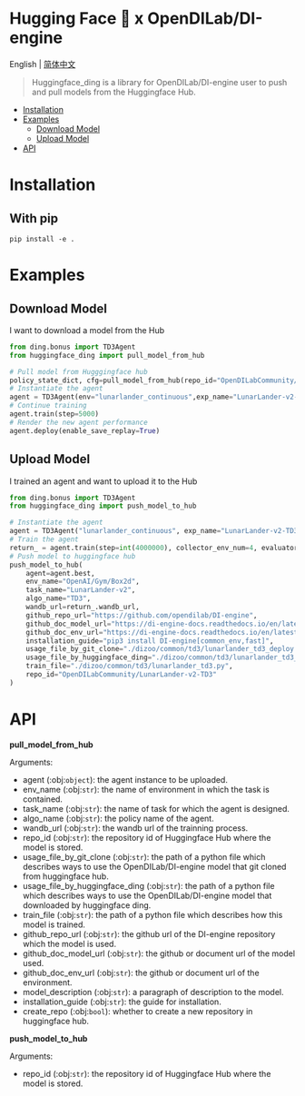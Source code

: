 # Hugging Face 🤗 x OpenDILab/DI-engine

English | [简体中文](./README.cn.md)

> Huggingface_ding is a library for OpenDILab/DI-engine user to push and pull models from the Huggingface Hub.

<!-- toc -->

- [Installation](#Installation)
- [Examples](#examples)
  - [Download Model](#download-model)
  - [Upload Model](#upload-model)
- [API](#api)

# Installation
## With pip
```
pip install -e .
```

# Examples
## Download Model

I want to download a model from the Hub
```python
from ding.bonus import TD3Agent
from huggingface_ding import pull_model_from_hub

# Pull model from Hugggingface hub
policy_state_dict, cfg=pull_model_from_hub(repo_id="OpenDILabCommunity/LunarLander-v2-TD3")
# Instantiate the agent
agent = TD3Agent(env="lunarlander_continuous",exp_name="LunarLander-v2-TD3", cfg=cfg.exp_config, policy_state_dict=policy_state_dict)
# Continue training
agent.train(step=5000)
# Render the new agent performance
agent.deploy(enable_save_replay=True)

```

## Upload Model

I trained an agent and want to upload it to the Hub
```python
from ding.bonus import TD3Agent
from huggingface_ding import push_model_to_hub

# Instantiate the agent
agent = TD3Agent("lunarlander_continuous", exp_name="LunarLander-v2-TD3")
# Train the agent
return_ = agent.train(step=int(4000000), collector_env_num=4, evaluator_env_num=4)
# Push model to huggingface hub
push_model_to_hub(
    agent=agent.best,
    env_name="OpenAI/Gym/Box2d",
    task_name="LunarLander-v2",
    algo_name="TD3",
    wandb_url=return_.wandb_url,
    github_repo_url="https://github.com/opendilab/DI-engine",
    github_doc_model_url="https://di-engine-docs.readthedocs.io/en/latest/12_policies/td3.html",
    github_doc_env_url="https://di-engine-docs.readthedocs.io/en/latest/13_envs/lunarlander.html",
    installation_guide="pip3 install DI-engine[common_env,fast]",
    usage_file_by_git_clone="./dizoo/common/td3/lunarlander_td3_deploy.py",
    usage_file_by_huggingface_ding="./dizoo/common/td3/lunarlander_td3_download.py",
    train_file="./dizoo/common/td3/lunarlander_td3.py",
    repo_id="OpenDILabCommunity/LunarLander-v2-TD3"
)
```

# API

**pull_model_from_hub**

Arguments:

- agent (:obj:`object`): the agent instance to be uploaded.
- env_name (:obj:`str`): the name of environment in which the task is contained. 
- task_name (:obj:`str`): the name of task for which the agent is designed. 
- algo_name (:obj:`str`): the policy name of the agent.
- wandb_url (:obj:`str`): the wandb url of the trainning process.
- repo_id (:obj:`str`): the repository id of Huggingface Hub where the model is stored.
- usage_file_by_git_clone (:obj:`str`): the path of a python file which describes ways to use the OpenDILab/DI-engine model that git cloned from huggingface hub.
- usage_file_by_huggingface_ding (:obj:`str`): the path of a python file which describes ways to use the OpenDILab/DI-engine model that downloaded by huggingface ding.
- train_file (:obj:`str`): the path of a python file which describes how this model is trained.
- github_repo_url (:obj:`str`): the github url of the DI-engine repository which the model is used.
- github_doc_model_url (:obj:`str`): the github or document url of the model used.
- github_doc_env_url (:obj:`str`): the github or document url of the environment.
- model_description (:obj:`str`): a paragraph of description to the model.
- installation_guide (:obj:`str`): the guide for installation.
- create_repo (:obj:`bool`): whether to create a new repository in huggingface hub.

**push_model_to_hub**

Arguments:

- repo_id (:obj:`str`): the repository id of Huggingface Hub where the model is stored.
